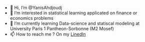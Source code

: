 - 👋 Hi, I’m @YanisAhdjoudj
- 👀 I’m interested in statistical learning applicated on finance or economics problems
- 🌱 I’m currently learning Data-science and statiscal modeling at University Paris 1 Pantheon-Sorbonne (M2 Mosef)
- 📫 How to reach me ? On my [LinedIn](https://www.linkedin.com/in/yanis-ahdjoudj-979458186)

<!---
YanisAhdjoudj/YanisAhdjoudj is a ✨ special ✨ repository because its `README.md` (this file) appears on your GitHub profile.
You can click the Preview link to take a look at your changes.
--->

